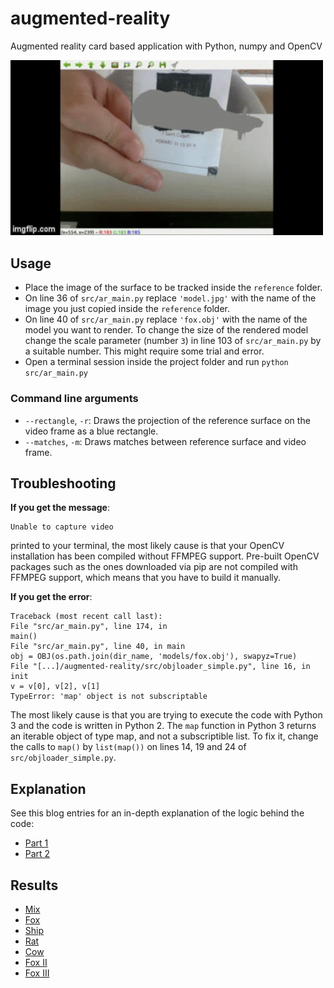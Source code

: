 # augmented-reality
Augmented reality card based application with Python, numpy and OpenCV


<img src="models/demo.gif" alt="AR Demo" width="500">

## Usage

* Place the image of the surface to be tracked inside the `reference` folder.
* On line 36 of `src/ar_main.py` replace `'model.jpg'` with the name of the image you just copied inside the `reference` folder.
* On line 40 of `src/ar_main.py` replace `'fox.obj'` with the name of the model you want to render. To change the size of the rendered model change the scale parameter (number `3`) in line 103 of `src/ar_main.py` by a suitable number. This might require some trial and error.
* Open a terminal session inside the project folder and run `python src/ar_main.py`


### Command line arguments

* `--rectangle`, `-r`: Draws the projection of the reference surface on the video frame as a blue rectangle.
* `--matches`, `-m`: Draws matches between reference surface and video frame.


## Troubleshooting

**If you get the message**:

```
Unable to capture video
```
printed to your terminal, the most likely cause is that your OpenCV installation has been compiled without FFMPEG support. Pre-built OpenCV packages such as the ones downloaded via pip are not compiled with FFMPEG support, which means that you have to build it manually.

**If you get the error**:

```
Traceback (most recent call last):
File "src/ar_main.py", line 174, in
main()
File "src/ar_main.py", line 40, in main
obj = OBJ(os.path.join(dir_name, 'models/fox.obj'), swapyz=True)
File "[...]/augmented-reality/src/objloader_simple.py", line 16, in init
v = v[0], v[2], v[1]
TypeError: 'map' object is not subscriptable
```
The most likely cause is that you are trying to execute the code with Python 3 and the code is written in Python 2. The `map` function in Python 3 returns an iterable object of type map, and not a subscriptible list. To fix it, change the calls to `map()` by `list(map())` on lines 14, 19 and 24 of `src/objloader_simple.py`. 

## Explanation

See this blog entries for an in-depth explanation of the logic behind the code:

* [Part 1](https://bitesofcode.wordpress.com/2017/09/12/augmented-reality-with-python-and-opencv-part-1/)
* [Part 2](https://bitesofcode.wordpress.com/2018/09/16/augmented-reality-with-python-and-opencv-part-2/)

## Results

* [Mix](https://www.youtube.com/watch?v=YVJSFcUbIoU)
* [Fox](https://www.youtube.com/watch?v=V13VE6UJ-1g)
* [Ship](https://www.youtube.com/watch?v=VDwfW75f3Xo)
* [Rat](https://www.youtube.com/watch?v=Bb7pYthMM64)
* [Cow](https://www.youtube.com/watch?v=f0fNzXP3ku8)
* [Fox II](https://www.youtube.com/watch?v=_fozNTdql6U)
* [Fox III](https://www.youtube.com/watch?v=FGKkIr_IIy4)
